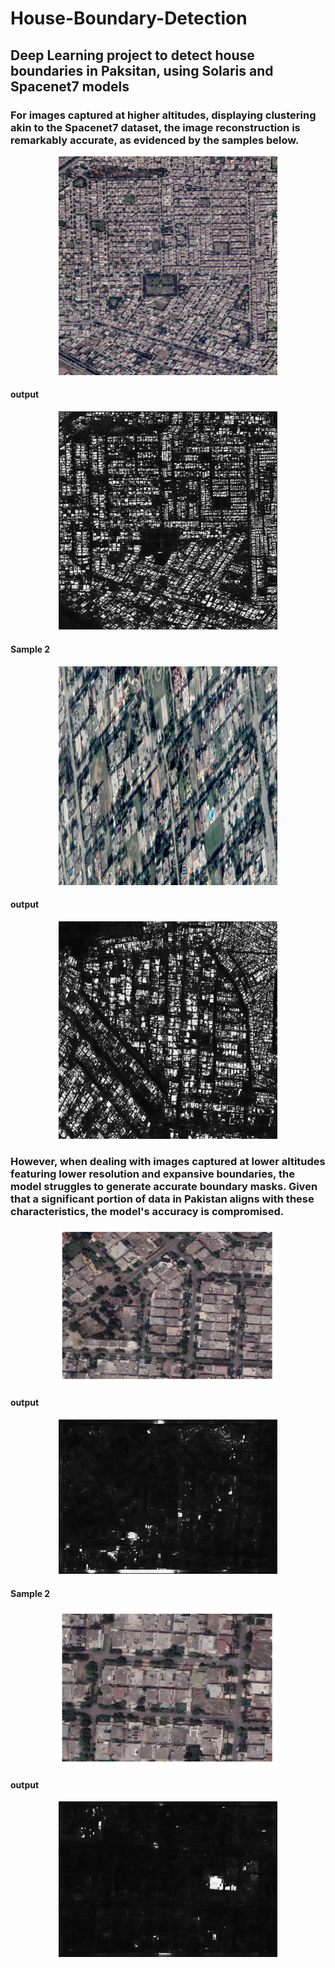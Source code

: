 # House-Boundary-Detection
## Deep Learning project to detect house boundaries in Paksitan, using Solaris and Spacenet7 models

### For images captured at higher altitudes, displaying clustering akin to the Spacenet7 dataset, the image reconstruction is remarkably accurate, as evidenced by the samples below.


<p align="center">
  <img src="data/img_resized_18.png" width="350">
</p>



#### output

<p align="center">
  <img src="data/img_resized_18_infer.jpg" width="350">
</p>

#### Sample 2
<p align="center">
  <img src="data/img_resized_2.png" width="350" >
</p>

#### output

<p align="center">
  <img src="data/img_resized_2.jpg" width="350">
</p>



### However, when dealing with images captured at lower altitudes featuring lower resolution and expansive boundaries, the model struggles to generate accurate boundary masks. Given that a significant portion of data in Pakistan aligns with these characteristics, the model's accuracy is compromised.

<p align="center">
  <img src="data/block_30.png" width="350">
</p>

#### output

<p align="center">
  <img src="data/block_30_infer.jpg" width="350">
</p>

#### Sample 2

<p align="center">
  <img src="data/block_32.png" width="350" >
</p>

#### output

<p align="center">
  <img src="data/block_32.jpg" width="350">
</p>